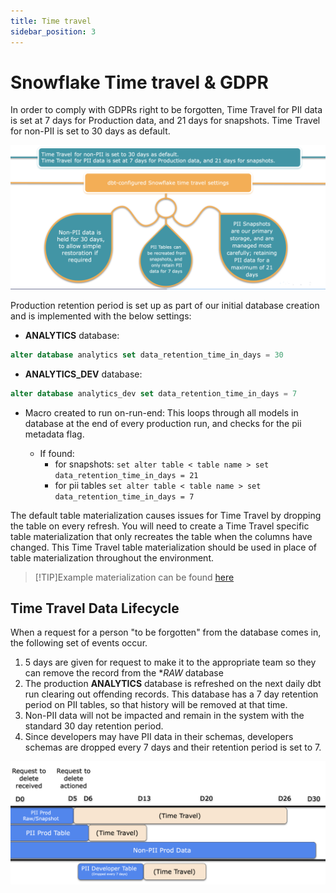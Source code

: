 ```yaml
---
title: Time travel
sidebar_position: 3
---
```


# Snowflake Time travel & GDPR

In order to comply with GDPRs right to be forgotten, Time Travel for PII data is set at 7 days for Production data, and 21 days for snapshots. Time Travel for non-PII is set to 30 days as default.

![time-travel-retention](./assets/time-trvl1.png)

Production retention period is set up as part of our initial database creation and is implemented with the below settings:

- **ANALYTICS** database:
``` sql
alter database analytics set data_retention_time_in_days = 30
```

- **ANALYTICS_DEV** database:
``` sql
alter database analytics_dev set data_retention_time_in_days = 7
```


- Macro created to run on-run-end: This loops through all models in database at the end of every production run, and checks for the pii metadata flag.

  - If found:
    - for snapshots:
      `set alter table < table name > set data_retention_time_in_days = 21`
    - for pii tables
      `set alter table < table name > set data_retention_time_in_days = 7`

The default table materialization causes issues for Time Travel by dropping the table on every refresh. You will need to create a Time Travel specific table materialization that only recreates the table when the columns have changed. This Time Travel table materialization should be used in place of table materialization throughout the environment.

>[!TIP]Example materialization can be found [here](https://github.com/edx/snowflake_timetravel_table/blob/main/macros/snowflake_timetravel_table.sql)

## Time Travel Data Lifecycle

When a request for a person "to be forgotten" from the database comes in, the following set of events occur.

1. 5 days are given for request to make it to the appropriate team so they can remove the record from the **RAW* database
2. The production **ANALYTICS** database is refreshed on the next daily dbt run clearing out offending records. This database has a 7 day retention period on PII tables, so that history will be removed at that time.
3. Non-PII data will not be impacted and remain in the system with the standard 30 day retention period.
4. Since developers may have PII data in their schemas, developers schemas are dropped every 7 days and their retention period is set to 7.

![time-travel-data-lifecycle](./assets/time-trvl2.png)
